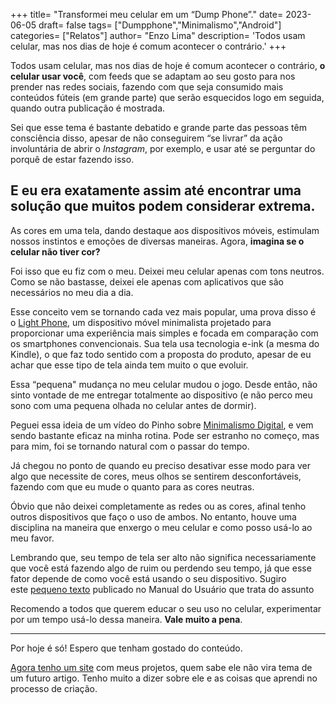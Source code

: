+++
title= "Transformei meu celular em um “Dump Phone”."
date= 2023-06-05
draft= false
tags= ["Dumpphone","Minimalismo","Android"]
categories= ["Relatos"]
author= "Enzo Lima"
description= 'Todos usam celular, mas nos dias de hoje é comum acontecer o contrário.'
+++

Todos usam celular, mas nos dias de hoje é comum acontecer o contrário, **o celular usar você**, com feeds que se adaptam ao seu gosto para nos prender nas redes sociais, fazendo com que seja consumido mais conteúdos fúteis (em grande parte) que serão esquecidos logo em seguida, quando outra publicação é mostrada.

Sei que esse tema é bastante debatido e grande parte das pessoas têm consciência disso, apesar de não conseguirem “se livrar” da ação involuntária de abrir o *Instagram*, por exemplo, e usar até se perguntar do porquê de estar fazendo isso.

## E eu era exatamente assim até encontrar uma solução que muitos podem considerar extrema.

As cores em uma tela, dando destaque aos dispositivos móveis, estimulam nossos instintos e emoções de diversas maneiras. Agora, **imagina se o celular não tiver cor?**

Foi isso que eu fiz com o meu. Deixei meu celular apenas com tons neutros. Como se não bastasse, deixei ele apenas com aplicativos que são necessários no meu dia a dia.

Esse conceito vem se tornando cada vez mais popular, uma prova disso é o [Light Phone](https://www.thelightphone.com/), um dispositivo móvel minimalista projetado para proporcionar uma experiência mais simples e focada em comparação com os smartphones convencionais. Sua tela usa tecnologia e-ink (a mesma do Kindle), o que faz todo sentido com a proposta do produto, apesar de eu achar que esse tipo de tela ainda tem muito o que evoluir.

Essa “pequena" mudança no meu celular mudou o jogo. Desde então, não sinto vontade de me entregar totalmente ao dispositivo (e não perco meu sono com uma pequena olhada no celular antes de dormir).

Peguei essa ideia de um vídeo do Pinho sobre [Minimalismo Digital](https://youtu.be/oy9LneF7qFc), e vem sendo bastante eficaz na minha rotina. Pode ser estranho no começo, mas para mim, foi se tornando natural com o passar do tempo.

Já chegou no ponto de quando eu preciso desativar esse modo para ver algo que necessite de cores, meus olhos se sentirem desconfortáveis, fazendo com que eu mude o quanto para as cores neutras.

Óbvio que não deixei completamente as redes ou as cores, afinal tenho outros dispositivos que faço o uso de ambos. No entanto, houve uma disciplina na maneira que enxergo o meu celular e como posso usá-lo ao meu favor.

Lembrando que, seu tempo de tela ser alto não significa necessariamente que você está fazendo algo de ruim ou perdendo seu tempo, já que esse fator depende de como você está usando o seu dispositivo. Sugiro este [pequeno texto](https://manualdousuario.net/tempo-de-tela-importante/) publicado no Manual do Usuário que trata do assunto

Recomendo a todos que querem educar o seu uso no celular, experimentar por um tempo usá-lo dessa maneira. **Vale muito a pena**.

---

Por hoje é só! Espero que tenham gostado do conteúdo.

[Agora tenho um site](https://www.thenzolima.com.br/) com meus projetos, quem sabe ele não vira tema de um futuro artigo. Tenho muito a dizer sobre ele e as coisas que aprendi no processo de criação.

